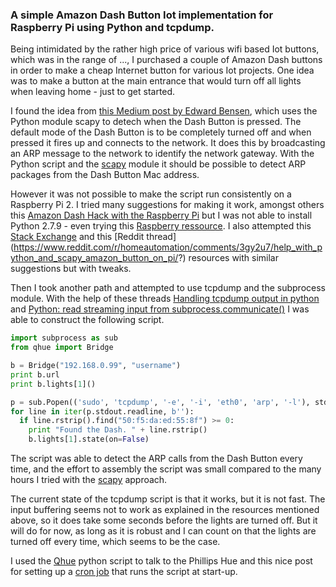 ### A simple Amazon Dash Button Iot implementation for Raspberry Pi using Python and tcpdump.

Being intimidated by the rather high price of various wifi based Iot buttons, which was in the range of ..., I purchased a couple of Amazon Dash buttons in order to make a cheap Internet button for various Iot projects. One idea was to make a button at the main entrance that would turn off all lights when leaving home - just to get started.

I found the idea from [this Medium post by Edward Bensen](https://medium.com/@edwardbenson/how-i-hacked-amazon-s-5-wifi-button-to-track-baby-data-794214b0bdd8#.nmfbh834n), which uses the Python module scapy to detech when the Dash Button is pressed. The default mode of the Dash Button is to be completely turned off and when pressed it fires up and connects to the network. It does this by broadcasting an ARP message to the network to identify the network gateway. With the Python script and the [scapy](https://www.secdev.org/projects/scapy/) module it should be possible to detect ARP packages from the Dash Button Mac address.

However it was not possible to make the script run consistently on a Raspberry Pi 2. I tried many suggestions for making it work, amongst others this [ Amazon Dash Hack with the Raspberry Pi](https://github.com/vancetran/amazon-dash-rpi) but I was not able to install Python 2.7.9 - even trying this [Raspberry ressource](http://raspberrypi.stackexchange.com/questions/26286/update-python-version-on-raspbian). I also attempted this [Stack Exchange](http://unix.stackexchange.com/questions/223255/using-python-and-scapy-to-sniff-for-arp-on-pi) and this [Reddit thread] (https://www.reddit.com/r/homeautomation/comments/3gy2u7/help_with_python_and_scapy_amazon_button_on_pi/?) resources with similar suggestions but with tweaks.

Then I took another path and attempted to use tcpdump and the subprocess module. With the help of these threads [Handling tcpdump output in python](http://stackoverflow.com/questions/17904231/handling-tcpdump-output-in-python) and [Python: read streaming input from subprocess.communicate()](http://stackoverflow.com/questions/2715847/python-read-streaming-input-from-subprocess-communicate/17698359#17698359) I was able to construct the following script. 

```python
import subprocess as sub
from qhue import Bridge

b = Bridge("192.168.0.99", "username")
print b.url
print b.lights[1]()

p = sub.Popen(('sudo', 'tcpdump', '-e', '-i', 'eth0', 'arp', '-l'), stdout=sub.$
for line in iter(p.stdout.readline, b''):
  if line.rstrip().find("50:f5:da:ed:55:8f") >= 0:
    print "Found the Dash. " + line.rstrip()
    b.lights[1].state(on=False)
```

The script was able to detect the ARP calls from the Dash Button every time, and the effort to assembly the script was small compared to the many hours I tried with the [scapy](https://www.secdev.org/projects/scapy/) approach.

The current state of the tcpdump script is that it works, but it is not fast. The input buffering seems not to work as explained in the resources mentioned above, so it does take some seconds before the lights are turned off. But it will do for now, as long as it is robust and I can count on that the lights are turned off every time, which seems to be the case.

I used the [Qhue](https://github.com/quentinsf/qhue) python script to talk to the Phillips Hue and this nice post for setting up a [cron job](http://www.raspberrypi-spy.co.uk/2013/07/running-a-python-script-at-boot-using-cron/) that runs the script at start-up.
